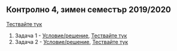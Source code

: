 ## Контролно 4, зимен семестър 2019/2020

[Тествайте тук](https://www.hackerrank.com/contests/sda-2019-2020-test4/challenges)

1. Задача 1 - [Условие/решение](Task-1/README.md), [Тествайте тук](https://www.hackerrank.com/contests/sda-2019-2020-test4/challenges/challenge-2273)
1. Задача 2 - [Условие/решение](Task-2/README.md), [Тествайте тук](https://www.hackerrank.com/contests/sda-2019-2020-test4/challenges/challenge-2274)
